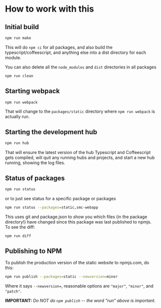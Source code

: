 # How to work with this

## Initial build

```sh
npm run make
```

This will do `npm ci` for all packages, and also build the typescript/coffeescript, and anything else into a dist directory for each module.

You can also delete all the `node_modules` and `dist` directories in all packages
```sh
npm run clean
```

## Starting webpack

```sh
npm run webpack
```
That will change to the `packages/static` directory where `npm run webpack` is actually run.

## Starting the development hub

```sh
npm run hub
```
That will ensure the latest version of the hub Typescript and Coffeescript gets compiled, will quit any running hubs and projects, and start a new hub running, showing the log files.

## Status of packages
```sh
npm run status
```
or to just see status for a specific package or packages
```sh
npm run status --packages=static,smc-webapp
```

This uses git and package.json to show you which files (in the package directory!) have changed since this package was last published to npmjs.  To see the diff:
```sh
npm run diff
```

## Publishing to NPM

To publish the production version of the static website to npmjs.com, do this:

```sh
npm run publish --packages=static --newversion=minor
```

Where it says `--newversion=`, reasonable options are `"major"`, `"minor"`, and `"patch"`.

**IMPORTANT:** _Do NOT do `npm publish` -- the word "run" above is important._